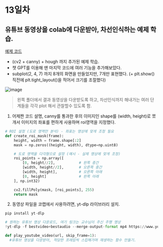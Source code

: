 # 13일차

## 유튜브 동영상을 colab에 다운받아, 차선인식하는 예제 학습.
[예제 코드](0710_python_hough+youtube.ipynb)<br>

- (cv2 + canny) + hough 까지 추가된 예제 학습. 
- 챗 GPT를 이용해 맨 마지막 코드에 여러 기능을 추가해보았다.
- subplot(2, 4, 7) 까지 8개의 화면을 만들었지만, 7개만 표현했다. (+ plt.show() 직전에 plt.tight_layout()을 적어서 크기를 조절했다) 

![image](https://github.com/user-attachments/assets/a27eab8f-69e9-4e40-aca1-d141b5e4616e)

> 왼쪽 폴더에서 결과 동영상을 다운받도록 하고, 차선인식까지 해내가는 여러 단계들을 각각 plot 해서 관찰할수 있도록 함.

1. 어제짠 코드 설명, canny를 통과한 후의 이미지인 shape를 (width, height)로 쪼개서 이미지의 좌표를 편하게 사용하며 roi영역을 지정했다.
```python
# ROI 설정 (도로 영역만 분석) - 좌표는 영상에 맞게 조정 필요
def create_roi_mask(frame):
    height, width = frame.shape[:2]
    mask = np.zeros((height, width), dtype=np.uint8)

    # 도로 영역을 다각형으로 설정 (예시 - 실제 영상에 맞게 조정)
    roi_points = np.array([
        [0, height//2],           # 왼쪽 중간
        [width, height//2],       # 오른쪽 중간
        [width, height],          # 오른쪽 아래
        [0, height]               # 왼쪽 아래
    ], np.int32)

    cv2.fillPoly(mask, [roi_points], 255)
    return mask
```

2. 동영상 파일을 코랩에서 사용하려면, yt-dlp 라이브러리 설치.
```python
pip install yt-dlp

# 원하는 유튜브 영상 다운로드, 여기 링크는 교수님이 주신 주행 영상
!yt-dlp -f bestvideo+bestaudio --merge-output-format mp4 https://www.youtube.com/watch?v=tEtWnGwwCEc

def play_youtube_video(url, skip_frame=1):
  #유튜브 영상을 다운받아, 적당한 프레임씩 스킵해가며 재생하는 함수 만들기.
```
